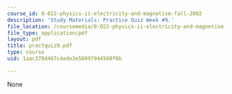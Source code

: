 ```yaml
---
course_id: 8-022-physics-ii-electricity-and-magnetism-fall-2002
description: 'Study Materials: Practice Quiz Week #9.'
file_location: /coursemedia/8-022-physics-ii-electricity-and-magnetism-fall-2002/1aac270d467c4ede3e58097944560f0b_practquiz9.pdf
file_type: application/pdf
layout: pdf
title: practquiz9.pdf
type: course
uid: 1aac270d467c4ede3e58097944560f0b

---
```

None